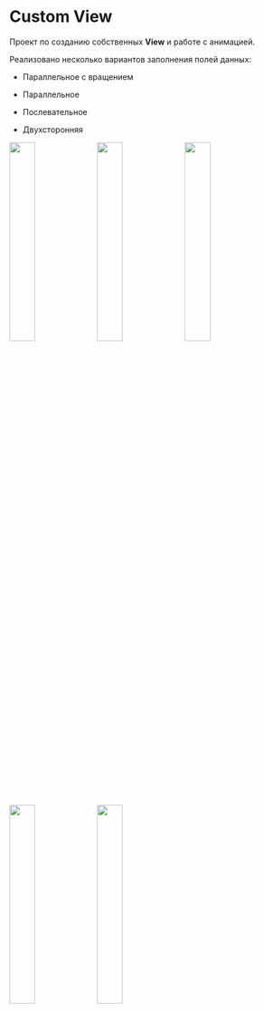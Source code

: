 # Custom View

Проект по созданию собственных **View** и работе с  анимацией.

Реализовано несколько вариантов заполнения полей данных:

- Параллельное с вращением

- Параллельное

- Послевательное 

- Двухсторонняя



<image src="/ScreenShots/1.jpg" width=30% height=30%>

<image src="/ScreenShots/2.jpg" width=30% height=30%>

<image src="/ScreenShots/3.jpg" width=30% height=30%>

<image src="/ScreenShots/4.jpg" width=30% height=30%>

<image src="/ScreenShots/5.jpg" width=30% height=30%>
